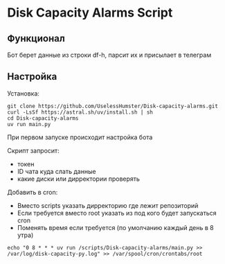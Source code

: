 # Disk Capacity Alarms Script

## Функционал
Бот берет данные из строки df-h, парсит их и присылает в телеграм




## Настройка
Установка:

```
git clone https://github.com/UselessHumster/Disk-capacity-alarms.git
curl -LsSf https://astral.sh/uv/install.sh | sh
cd Disk-capacity-alarms
uv run main.py
```
При первом запуске происходит настройка бота

Скрипт запросит:
- токен
- ID чата куда слать данные
- какие диски или дирректории проверять


Добавить в cron:

- Вместо scripts указать дирректорию где лежит репозиторий
- Если требуется вместо root указать из под кого будет запускаться cron
- Поменять время если требуется (по умолчанию каждый день в 8 утра)

```
echo "0 8 * * * uv run /scripts/Disk-capacity-alarms/main.py >> /var/log/disk-capacity-py.log" >> /var/spool/cron/crontabs/root
```
